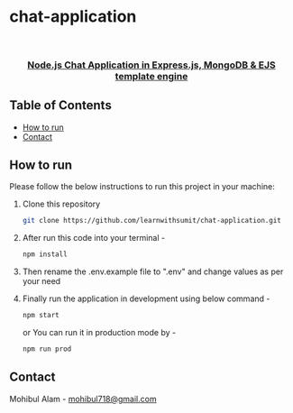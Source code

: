 # chat-application
<br />
<p align="center">
  <h3 align="center"><a href="#">Node.js Chat Application in Express.js, MongoDB & EJS template engine</a></h3>

<!-- TABLE OF CONTENTS -->

## Table of Contents
- [How to run](#how-to-run)
- [Contact](#contact)
<!-- HOW TO RUN -->
## How to run
Please follow the below instructions to run this project in your machine:
1. Clone this repository
   ```sh
   git clone https://github.com/learnwithsumit/chat-application.git
   ```
2. After run this code into your terminal -
   ```sh
   npm install
   ```
   
3. Then rename the .env.example file to ".env" and change values as per your need
4. Finally run the application in development using below command -
   ```sh
   npm start
   ```
   or
   You can run it in production mode by -
   ```sh
   npm run prod
   ```

<!-- CONTACT -->

## Contact

Mohibul Alam - [mohibul718@gmail.com](mailto:mohibul718@gmail.com)

